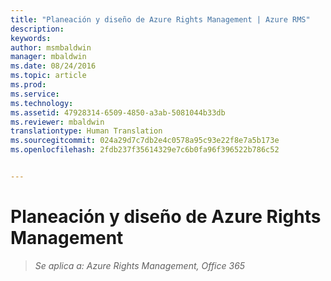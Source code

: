 ```yaml
---
title: "Planeación y diseño de Azure Rights Management | Azure RMS"
description: 
keywords: 
author: msmbaldwin
manager: mbaldwin
ms.date: 08/24/2016
ms.topic: article
ms.prod: 
ms.service: 
ms.technology: 
ms.assetid: 47928314-6509-4850-a3ab-5081044b33db
ms.reviewer: mbaldwin
translationtype: Human Translation
ms.sourcegitcommit: 024a29d7c7db2e4c0578a95c93e22f8e7a5b173e
ms.openlocfilehash: 2fdb237f35614329e7c6b0fa96f396522b786c52


---
```


# Planeación y diseño de Azure Rights Management

>*Se aplica a: Azure Rights Management, Office 365*




<!--HONumber=Aug16_HO4-->


